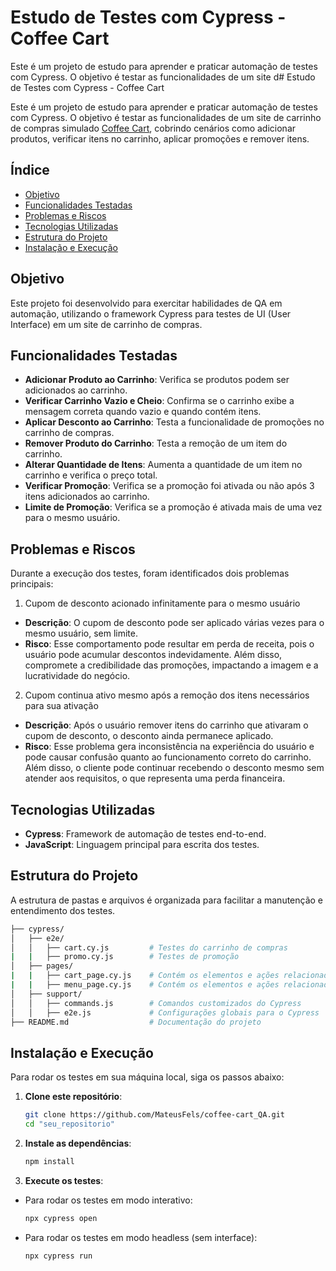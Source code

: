 # Estudo de Testes com Cypress - Coffee Cart

Este é um projeto de estudo para aprender e praticar automação de testes com Cypress. O objetivo é testar as funcionalidades de um site d# Estudo de Testes com Cypress - Coffee Cart

Este é um projeto de estudo para aprender e praticar automação de testes com Cypress. O objetivo é testar as funcionalidades de um site de carrinho de compras simulado [Coffee Cart](https://coffee-cart.app), cobrindo cenários como adicionar produtos, verificar itens no carrinho, aplicar promoções e remover itens.

## Índice

- [Objetivo](#objetivo)
- [Funcionalidades Testadas](#funcionalidades-testadas)
- [Problemas e Riscos](#problemas-e-riscos)
- [Tecnologias Utilizadas](#tecnologias-utilizadas)
- [Estrutura do Projeto](#estrutura-do-projeto)
- [Instalação e Execução](#instalação-e-execução)

## Objetivo

Este projeto foi desenvolvido para exercitar habilidades de QA em automação, utilizando o framework Cypress para testes de UI (User Interface) em um site de carrinho de compras.

## Funcionalidades Testadas

- **Adicionar Produto ao Carrinho**: Verifica se produtos podem ser adicionados ao carrinho.
- **Verificar Carrinho Vazio e Cheio**: Confirma se o carrinho exibe a mensagem correta quando vazio e quando contém itens.
- **Aplicar Desconto ao Carrinho**: Testa a funcionalidade de promoções no carrinho de compras.
- **Remover Produto do Carrinho**: Testa a remoção de um item do carrinho.
- **Alterar Quantidade de Itens**: Aumenta a quantidade de um item no carrinho e verifica o preço total.
- **Verificar Promoção**: Verifica se a promoção foi ativada ou não após 3 itens adicionados ao carrinho.
- **Limite de Promoção**: Verifica se a promoção é ativada mais de uma vez para o mesmo usuário.

## Problemas e Riscos

Durante a execução dos testes, foram identificados dois problemas principais:

1. Cupom de desconto acionado infinitamente para o mesmo usuário
- **Descrição**: O cupom de desconto pode ser aplicado várias vezes para o mesmo usuário, sem limite.
- **Risco**: Esse comportamento pode resultar em perda de receita, pois o usuário pode acumular descontos indevidamente. Além disso, compromete a credibilidade das promoções, impactando a imagem e a lucratividade do negócio.

2. Cupom continua ativo mesmo após a remoção dos itens necessários para sua ativação
- **Descrição**: Após o usuário remover itens do carrinho que ativaram o cupom de desconto, o desconto ainda permanece aplicado.
- **Risco**: Esse problema gera inconsistência na experiência do usuário e pode causar confusão quanto ao funcionamento correto do carrinho. Além disso, o cliente pode continuar recebendo o desconto mesmo sem atender aos requisitos, o que representa uma perda financeira.
  
## Tecnologias Utilizadas

- **Cypress**: Framework de automação de testes end-to-end.
- **JavaScript**: Linguagem principal para escrita dos testes.

## Estrutura do Projeto

A estrutura de pastas e arquivos é organizada para facilitar a manutenção e entendimento dos testes.

   ```bash
   ├── cypress/
   │   ├── e2e/
   │   │   ├── cart.cy.js         # Testes do carrinho de compras
   |   |   ├── promo.cy.js        # Testes de promoção
   │   ├── pages/
   |   |   ├── cart_page.cy.js    # Contém os elementos e ações relacionadas à página de carrinho
   |   |   ├── menu_page.cy.js    # Contém os elementos e ações relacionadas ao menu do site
   │   ├── support/
   │   │   ├── commands.js        # Comandos customizados do Cypress
   │   │   ├── e2e.js             # Configurações globais para o Cypress
   ├── README.md                  # Documentação do projeto
   ```
## Instalação e Execução

Para rodar os testes em sua máquina local, siga os passos abaixo:

1. **Clone este repositório**:

   ```bash
   git clone https://github.com/MateusFels/coffee-cart_QA.git
   cd "seu_repositorio"

2. **Instale as dependências**:

   ```bash
   npm install

3. **Execute os testes**:

 - Para rodar os testes em modo interativo:

   ```bash
   npx cypress open

 - Para rodar os testes em modo headless (sem interface):

   ```bash
   npx cypress run
